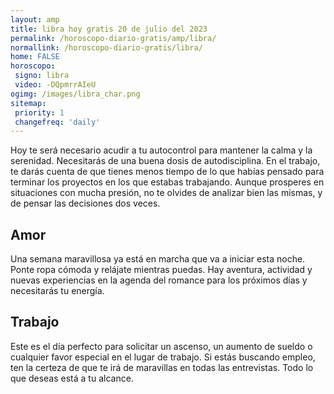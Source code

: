 ```yaml
---
layout: amp
title: libra hoy gratis 20 de julio del 2023 
permalink: /horoscopo-diario-gratis/amp/libra/
normallink: /horoscopo-diario-gratis/libra/
home: FALSE
horoscopo:
 signo: libra
 video: -DQpmrrAIeU
ogimg: /images/libra_char.png
sitemap:
 priority: 1
 changefreq: 'daily'
---
```



Hoy te será necesario acudir a tu autocontrol para mantener la calma y la serenidad. Necesitarás de una buena dosis de autodisciplina. En el trabajo, te darás cuenta de que tienes menos tiempo de lo que habías pensado para terminar los proyectos en los que estabas trabajando. Aunque prosperes en situaciones con mucha presión, no te olvides de analizar bien las mismas, y de pensar las decisiones dos veces.

## Amor

Una semana maravillosa ya está en marcha que va a iniciar esta noche. Ponte ropa cómoda y relájate mientras puedas. Hay aventura, actividad y nuevas experiencias en la agenda del romance para los próximos días y necesitarás tu energía.

## Trabajo

Este es el día perfecto para solicitar un ascenso, un aumento de sueldo o cualquier favor especial en el lugar de trabajo. Si estás buscando empleo, ten la certeza de que te irá de maravillas en todas las entrevistas. Todo lo que deseas está a tu alcance.